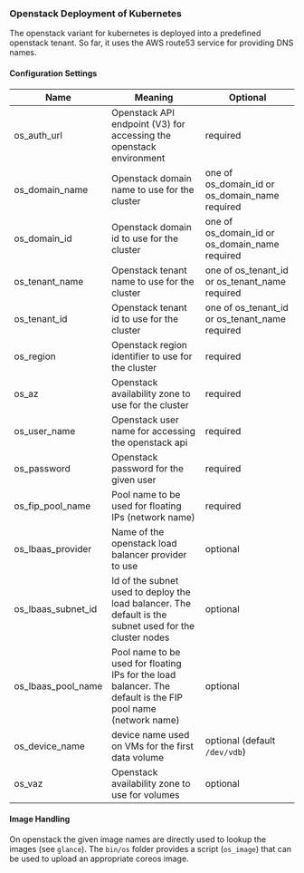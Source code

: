### Openstack Deployment of Kubernetes

The openstack variant for kubernetes is deployed into a predefined openstack tenant.
So far, it uses the AWS route53 service for providing DNS names.


#### Configuration Settings

|Name|Meaning|Optional|
|--|--|--|
|os_auth_url|Openstack API endpoint (V3) for accessing the openstack environment|required|
|os_domain_name|Openstack domain name to use for the cluster|one of os_domain_id or os_domain_name required|
|os_domain_id|Openstack domain id to use for the cluster|one of os_domain_id or os_domain_name required|
|os_tenant_name|Openstack tenant name to use for the cluster|one of os_tenant_id or os_tenant_name required|
|os_tenant_id|Openstack tenant id to use for the cluster|one of os_tenant_id or os_tenant_name required|
|os_region|Openstack region identifier to use for the cluster|required|
|os_az|Openstack availability zone to use for the cluster|required|
|os_user_name|Openstack user name for accessing the openstack api|required|
|os_password|Openstack password for the given user|required|
|os_fip_pool_name|Pool name to be used for floating IPs (network name)|required|
|os_lbaas_provider|Name of the openstack load balancer provider to use|optional| 
|os_lbaas_subnet_id|Id of the subnet used to deploy the load balancer. The default is the subnet used for the cluster nodes|optional|
|os_lbaas_pool_name|Pool name to be used for floating IPs for the load balancer. The default is the FIP pool name (network name)|optional|
|os_device_name|device name used on VMs for the first data volume|optional (default `/dev/vdb`)|
|os_vaz|Openstack availability zone to use for volumes|optional|

#### Image Handling

On openstack the given image names are directly used to lookup the images (see `glance`). The `bin/os` folder 
provides a script (`os_image`) that can be used to upload an appropriate coreos image.
